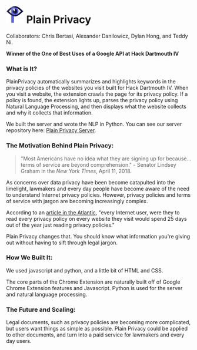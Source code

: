 # ![Logo](images/logo_48.png) Plain Privacy

Collaborators: Chris Bertasi, Alexander Danilowicz, Dylan Hong, and Teddy Ni.

**Winner of the One of Best Uses of a Google API at Hack Dartmouth IV**

### What is It?
PlainPrivacy automatically summarizes and highlights keywords in the privacy policies of the websites you visit built for Hack Dartmouth IV. When you visit a website, the extension crawls the page for its privacy policy. If a policy is found, the extension lights up, parses the privacy policy using Natural Language Processing, and then displays what the website collects and why it collects that information.

We built the server and wrote the NLP in Python. You can see our server repository here: [Plain Privacy Server](https://github.com/alexdanilowicz/PlainPrivacyServer).

### The Motivation Behind Plain Privacy:
> "Most Americans have no idea what they are signing up for because... terms of service are beyond comprehension."
\- Senator Lindsey Graham in the *New York Times*, April 11, 2018.

 As concerns over data privacy have been become catapulted into the limelight, lawmakers and every day people have become aware of the need to understand Internet privacy policies. However, privacy policies and terms of service with jargon are becoming increasingly complex.

 According to an [article in the  Atlantic](https://www.theatlantic.com/technology/archive/2012/03/reading-the-privacy-policies-you-encounter-in-a-year-would-take-76-work-days/253851/), "every Internet user, were they to read every privacy policy on every website they visit would spend 25 days out of the year just reading privacy policies."

 Plain Privacy changes that. You should know what information you're giving out without having to sift through legal jargon.

### How We Built It:

We used javascript and python, and a little bit of HTML and CSS.

The core parts of the Chrome Extension are naturally built off of Google Chrome Extension features and Javascript. Python is used for the server and natural language processing.

### The Future and Scaling:

Legal documents, such as privacy policies are becoming more complicated, but users want things as simple as possible. Plain Privacy could be applied to other documents, and turn into a paid service for lawmakers and every day users.
